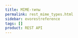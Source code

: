```yaml
---
title: MIME-типы
permalink: rest_mime_types.html
sidebar: evorestreference
tags: []
product: REST API
---
```

